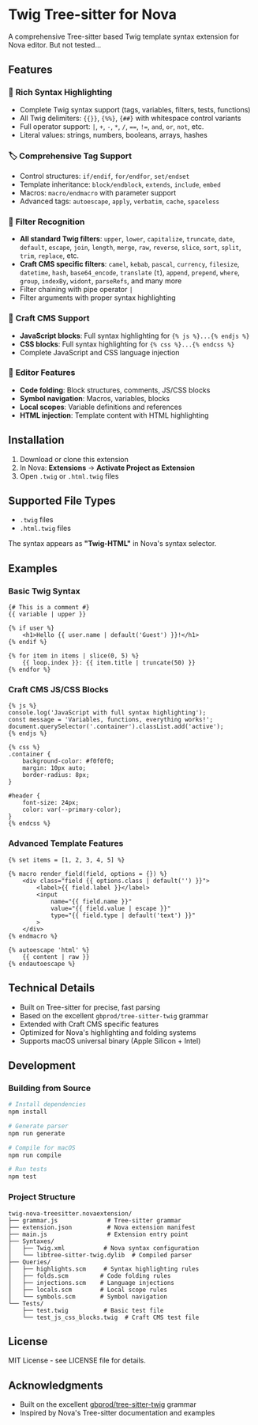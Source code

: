 # Twig Tree-sitter for Nova

A comprehensive Tree-sitter based Twig template syntax extension for Nova editor. But not tested…

## Features

### 🎨 **Rich Syntax Highlighting**
- Complete Twig syntax support (tags, variables, filters, tests, functions)
- All Twig delimiters: `{{}}`, `{%%}`, `{##}` with whitespace control variants
- Full operator support: `|`, `+`, `-`, `*`, `/`, `==`, `!=`, `and`, `or`, `not`, etc.
- Literal values: strings, numbers, booleans, arrays, hashes

### 🏷️ **Comprehensive Tag Support**
- Control structures: `if/endif`, `for/endfor`, `set/endset`
- Template inheritance: `block/endblock`, `extends`, `include`, `embed`
- Macros: `macro/endmacro` with parameter support
- Advanced tags: `autoescape`, `apply`, `verbatim`, `cache`, `spaceless`

### 🔧 **Filter Recognition**
- **All standard Twig filters**: `upper`, `lower`, `capitalize`, `truncate`, `date`, `default`, `escape`, `join`, `length`, `merge`, `raw`, `reverse`, `slice`, `sort`, `split`, `trim`, `replace`, etc.
- **Craft CMS specific filters**: `camel`, `kebab`, `pascal`, `currency`, `filesize`, `datetime`, `hash`, `base64_encode`, `translate` (`t`), `append`, `prepend`, `where`, `group`, `indexBy`, `widont`, `parseRefs`, and many more
- Filter chaining with pipe operator `|`
- Filter arguments with proper syntax highlighting

### 🚀 **Craft CMS Support**
- **JavaScript blocks**: Full syntax highlighting for `{% js %}...{% endjs %}`
- **CSS blocks**: Full syntax highlighting for `{% css %}...{% endcss %}`
- Complete JavaScript and CSS language injection

### 📝 **Editor Features**
- **Code folding**: Block structures, comments, JS/CSS blocks
- **Symbol navigation**: Macros, variables, blocks
- **Local scopes**: Variable definitions and references
- **HTML injection**: Template content with HTML highlighting

## Installation

1. Download or clone this extension
2. In Nova: **Extensions** → **Activate Project as Extension**
3. Open `.twig` or `.html.twig` files

## Supported File Types

- `.twig` files
- `.html.twig` files

The syntax appears as **"Twig-HTML"** in Nova's syntax selector.

## Examples

### Basic Twig Syntax
```twig
{# This is a comment #}
{{ variable | upper }}

{% if user %}
    <h1>Hello {{ user.name | default('Guest') }}!</h1>
{% endif %}

{% for item in items | slice(0, 5) %}
    {{ loop.index }}: {{ item.title | truncate(50) }}
{% endfor %}
```

### Craft CMS JS/CSS Blocks
```twig
{% js %}
console.log('JavaScript with full syntax highlighting');
const message = 'Variables, functions, everything works!';
document.querySelector('.container').classList.add('active');
{% endjs %}

{% css %}
.container {
    background-color: #f0f0f0;
    margin: 10px auto;
    border-radius: 8px;
}

#header {
    font-size: 24px;
    color: var(--primary-color);
}
{% endcss %}
```

### Advanced Template Features
```twig
{% set items = [1, 2, 3, 4, 5] %}

{% macro render_field(field, options = {}) %}
    <div class="field {{ options.class | default('') }}">
        <label>{{ field.label }}</label>
        <input 
            name="{{ field.name }}" 
            value="{{ field.value | escape }}"
            type="{{ field.type | default('text') }}"
        >
    </div>
{% endmacro %}

{% autoescape 'html' %}
    {{ content | raw }}
{% endautoescape %}
```

## Technical Details

- Built on Tree-sitter for precise, fast parsing
- Based on the excellent `gbprod/tree-sitter-twig` grammar
- Extended with Craft CMS specific features
- Optimized for Nova's highlighting and folding systems
- Supports macOS universal binary (Apple Silicon + Intel)

## Development

### Building from Source

```bash
# Install dependencies
npm install

# Generate parser
npm run generate

# Compile for macOS
npm run compile

# Run tests
npm test
```

### Project Structure

```
twig-nova-treesitter.novaextension/
├── grammar.js              # Tree-sitter grammar
├── extension.json          # Nova extension manifest
├── main.js                 # Extension entry point
├── Syntaxes/
│   ├── Twig.xml           # Nova syntax configuration
│   └── libtree-sitter-twig.dylib  # Compiled parser
├── Queries/
│   ├── highlights.scm     # Syntax highlighting rules
│   ├── folds.scm         # Code folding rules
│   ├── injections.scm    # Language injections
│   ├── locals.scm        # Local scope rules
│   └── symbols.scm       # Symbol navigation
└── Tests/
    ├── test.twig          # Basic test file
    └── test_js_css_blocks.twig  # Craft CMS test file
```

## License

MIT License - see LICENSE file for details.

## Acknowledgments

- Built on the excellent [gbprod/tree-sitter-twig](https://github.com/gbprod/tree-sitter-twig) grammar
- Inspired by Nova's Tree-sitter documentation and examples